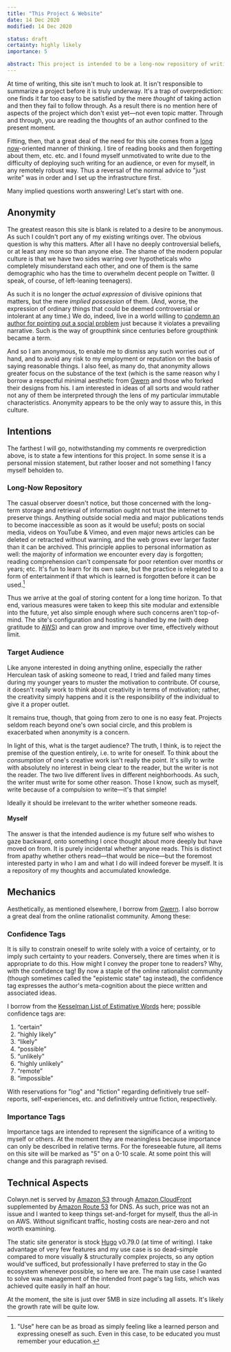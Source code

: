 ```yaml
---
title: "This Project & Website"
date: 14 Dec 2020
modified: 14 Dec 2020

status: draft
certainty: highly likely
importance: 5

abstract: This project is intended to be a long-now repository of writings on various topics of personal interest, but I am reticent to go into too much detail before it is populated with much. At the moment this site is a sort of placeholder.
---
```


At time of writing, this site isn't much to look at. It isn't responsible to summarize a project before it is truly underway. It's a trap of overprediction: one finds it far too easy to be satisfied by the mere _thought_ of taking action and then they fail to follow through. As a result there is no mention here of aspects of the project which don't exist yet—not even topic matter. Through and through, you are reading the thoughts of an author confined to the present moment.

Fitting, then, that a great deal of the need for this site comes from a [long now](https://longnow.org/)-oriented manner of thinking. I tire of reading books and then forgetting about them, etc. etc. and I found myself unmotivated to write due to the difficulty of deploying such writing for an audience, or even for myself, in any remotely robust way. Thus a reversal of the normal advice to "just write" was in order and I set up the infrastructure first.

Many implied questions worth answering! Let's start with one.

## Anonymity

The greatest reason this site is blank is related to a desire to be anonymous. As such I couldn't port any of my existing writings over. The obvious question is why this matters. After all I have no deeply controversial beliefs, or at least any more so than anyone else. The shame of the modern popular culture is that we have two sides warring over hypotheticals who completely misunderstand each other, and one of them is the same demographic who has the time to overwhelm decent people on Twitter. (I speak, of course, of left-leaning teenagers).

As such it is no longer the _actual expression_ of divisive opinions that matters, but the mere _implied possession_ of them. (And, worse, the expression of ordinary things that could be deemed controversial or intolerant at any time.) We do, indeed, live in a world willing to [condemn an author for pointing out a social problem](https://www.chicagotribune.com/opinion/commentary/ct-opinion-censorship-cancel-culture-abigail-shrier-transgender-20201123-sifw7khysrdpnbnj66qxp6yiam-story.html) just because it violates a prevailing narrative. Such is the way of groupthink since centuries before groupthink became a term.

And so I am anonymous, to enable me to dismiss any such worries out of hand, and to avoid any risk to my employment or reputation on the basis of saying reasonable things. I also feel, as many do, that anonymity allows greater focus on the substance of the text (which is the same reason why I borrow a respectful minimal aesthetic from [Gwern](https://gwern.net) and those who forked their designs from his. I am interested in ideas of all sorts and would rather not any of them be interpreted through the lens of my particular immutable characteristics. Anonymity appears to be the only way to assure this, in this culture.

## Intentions

The farthest I will go, notwithstanding my comments re overprediction above, is to state a few intentions for this project. In some sense it is a personal mission statement, but rather looser and not something I fancy myself beholden to.

### Long-Now Repository

The casual observer doesn't notice, but those concerned with the long-term storage and retrieval of information ought not trust the internet to preserve things. Anything outside social media and major publications tends to become inaccessible as soon as it would be useful; posts on social media, videos on YouTube & Vimeo, and even major news articles can be deleted or retracted without warning, and the web grows ever larger faster than it can be archived. This principle applies to personal information as well: the majority of information we encounter every day is forgotten; reading comprehension can't compensate for poor retention over months or years; etc. It's fun to learn for its own sake, but the practice is relegated to a form of entertainment if that which is learned is forgotten before it can be used.[^learned-person]

Thus we arrive at the goal of storing content for a long time horizon. To that end, various measures were taken to keep this site modular and extensible into the future, yet also simple enough where such concerns aren't top-of-mind. The site's configuration and hosting is handled by me (with deep gratitude to [AWS](https://aws.amazon.com)) and can grow and improve over time, effectively without limit.

[^learned-person]: "Use" here can be as broad as simply feeling like a learned person and expressing oneself as such. Even in this case, to be educated you must remember your education.

### Target Audience

Like anyone interested in doing anything online, especially the rather Herculean task of asking someone to read, I tried and failed many times during my younger years to muster the motivation to contribute. Of course, it doesn't really work to think about creativity in terms of motivation; rather, the creativity simply happens and it is the responsibility of the individual to give it a proper outlet.

It remains true, though, that going from zero to one is no easy feat. Projects seldom reach beyond one's own social circle, and this problem is exacerbated when anonymity is a concern.

In light of this, what is the target audience? The truth, I think, is to reject the premise of the question entirely, i.e. to write for oneself. To think about the _consumption_ of one's creative work isn't really the point. It's silly to write with absolutely no interest in being clear to the reader, but the writer is not the reader. The two live different lives in different neighborhoods. As such, the writer must write for some other reason. Those I know, such as myself, write because of a compulsion to write—it's that simple!

Ideally it should be irrelevant to the writer whether someone reads.

#### Myself

The answer is that the intended audience is my future self who wishes to gaze backward, onto something I once thought about more deeply but have moved on from. It is purely incidental whether anyone reads. This is distinct from apathy whether others read—that would be nice—but the foremost interested party in who I am and what I do will indeed forever be myself. It is a repository of my thoughts and accumulated knowledge.

## Mechanics

Aesthetically, as mentioned elsewhere, I borrow from [Gwern](https://gwern.net). I also borrow a great deal from the online rationalist community. Among these:

### Confidence Tags

It is silly to constrain oneself to write solely with a voice of certainty, or to imply such certainty to your readers. Conversely, there are times when it is appropriate to do this. How might I convey the proper tone to readers? Why, with the confidence tag! By now a staple of the online rationalist community (though sometimes called the "epistemic state" tag instead), the confidence tag expresses the author's meta-cognition about the piece written and associated ideas.

I borrow from the [Kesselman List of Estimative Words](/p/2008-kesselman.pdf) here; possible confidence tags are:

1. “certain”
2. “highly likely”
3. “likely”
4. “possible”
5. “unlikely”
6. “highly unlikely”
7. “remote”
8. “impossible”

With reservations for "log" and "fiction" regarding definitively true self-reports, self-experiences, etc. and definitively untrue fiction, respectively.

### Importance Tags

Importance tags are intended to represent the significance of a writing to myself or others. At the moment they are meaningless because importance can only be described in relative terms. For the foreseeable future, all items on this site will be marked as "5" on a 0-10 scale. At some point this will change and this paragraph revised.

## Technical Aspects

Colwyn.net is served by [Amazon S3](https://aws.amazon.com/s3/) through [Amazon CloudFront](https://aws.amazon.com/cloudfront/) supplemented by [Amazon Route 53](https://aws.amazon.com/route53) for DNS. As such, price was not an issue and I wanted to keep things set-and-forget for myself, thus the all-in on AWS. Without significant traffic, hosting costs are near-zero and not worth examining.

The static site generator is stock [Hugo](https://gohugo.io) v0.79.0 (at time of writing). I take advantage of very few features and my use case is so dead-simple compared to more visually & structurally complex projects, so any option would've sufficed, but professionally I have preferred to stay in the Go ecosystem whenever possible, so here we are. The main use case I wanted to solve was management of the intended front page's tag lists, which was achieved quite easily in half an hour.

At the moment, the site is just over 5MB in size including all assets. It's likely the growth rate will be quite low.
